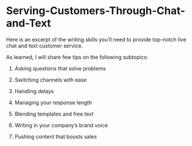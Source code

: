 # Serving-Customers-Through-Chat-and-Text
Here is an excerpt of the writing skills you’ll need to provide top-notch live chat and text customer service.

As learned, I will share few tips on the following subtopics:
1. Asking questions that solve problems

2. Switching channels with ease

3. Handling delays
4. Managing your response length
5. Blending templates and free text

6. Writing in your company’s brand voice

7. Pushing content that boosts sales

